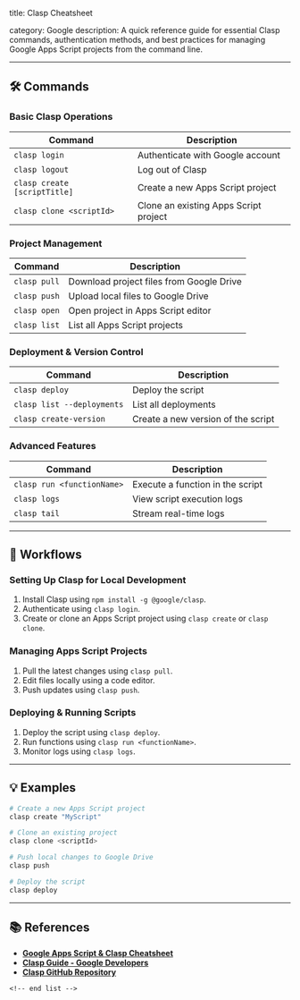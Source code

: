 title: Clasp Cheatsheet

category: Google
description: A quick reference guide for essential Clasp commands, authentication methods, and best practices for managing Google Apps Script projects from the command line.

---

## 🛠️ Commands

### **Basic Clasp Operations**

| Command                        | Description                           |
| ------------------------------ | ------------------------------------- |
| `clasp login`                | Authenticate with Google account      |
| `clasp logout`               | Log out of Clasp                      |
| `clasp create [scriptTitle]` | Create a new Apps Script project      |
| `clasp clone <scriptId>`     | Clone an existing Apps Script project |

### **Project Management**

| Command        | Description                              |
| -------------- | ---------------------------------------- |
| `clasp pull` | Download project files from Google Drive |
| `clasp push` | Upload local files to Google Drive       |
| `clasp open` | Open project in Apps Script editor       |
| `clasp list` | List all Apps Script projects            |

### **Deployment & Version Control**

| Command                      | Description                        |
| ---------------------------- | ---------------------------------- |
| `clasp deploy`             | Deploy the script                  |
| `clasp list --deployments` | List all deployments               |
| `clasp create-version`     | Create a new version of the script |

### **Advanced Features**

| Command                      | Description                      |
| ---------------------------- | -------------------------------- |
| `clasp run <functionName>` | Execute a function in the script |
| `clasp logs`               | View script execution logs       |
| `clasp tail`               | Stream real-time logs            |

---

## 🔄 Workflows

### **Setting Up Clasp for Local Development**

1. Install Clasp using `npm install -g @google/clasp`.
2. Authenticate using `clasp login`.
3. Create or clone an Apps Script project using `clasp create` or `clasp clone`.

### **Managing Apps Script Projects**

1. Pull the latest changes using `clasp pull`.
2. Edit files locally using a code editor.
3. Push updates using `clasp push`.

### **Deploying & Running Scripts**

1. Deploy the script using `clasp deploy`.
2. Run functions using `clasp run <functionName>`.
3. Monitor logs using `clasp logs`.

---

## 💡 Examples

```bash
# Create a new Apps Script project
clasp create "MyScript"

# Clone an existing project
clasp clone <scriptId>

# Push local changes to Google Drive
clasp push

# Deploy the script
clasp deploy
```

---

## 📚 References

- **[Google Apps Script &amp; Clasp Cheatsheet](https://docs.joshuatz.com/cheatsheets/google-apps-scripts/)**
- **[Clasp Guide - Google Developers](https://developers.google.com/apps-script/guides/clasp)**
- **[Clasp GitHub Repository](https://github.com/google/clasp/blob/master/README.md)**

```
<!-- end list -->
```
